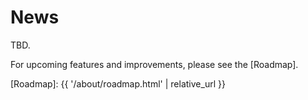 # News

TBD.


For upcoming features and improvements, please see the [Roadmap].


[Roadmap]: {{ '/about/roadmap.html' | relative_url }}
